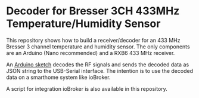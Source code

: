 # Decoder for Bresser 3CH 433MHz Temperature/Humidity Sensor 

This repository shows how to build a receiver/decoder for an 433 MHz Bresser 3 channel temperature and humidity sensor.
The only components are an Arduino (Nano recommended) and a RXB6 433 MHz receiver.

An [Arduino sketch](https://github.com/AK-Homberger/Bresser-3CH-433MHz-T-H-Sensor-decoder/blob/main/433MHz-Temperatur-Bresser-Nano/433MHz-Temperatur-Bresser-Nano.ino) decodes the RF signals and sends the decoded data as JSON string to the USB-Serial interface.
The intention is to use the decoded data on a smarthome system like ioBroker.

A script for integration ioBroker is also available in this repository.

